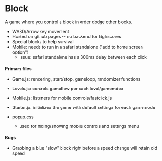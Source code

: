 # Block
A game where you control a block in order dodge other blocks.
- WASD/Arrow key movement
- Hosted on github pages -- no backend for highscores
- Special blocks to help survival
- Mobile: needs to run in a safari standalone ("add to home screen option")
  - issue: safari standalone has a 300ms delay between each click

#### Primary files
- Game.js: rendering, start/stop, gameloop, randomizer functions
- Levels.js: controls gameflow per each level/gamemdoe
- Mobile.js: listeners for mobile controls/fastclick.js
- Starter.js: initializes the game with default settings for each gamemode

- popup.css
	- used for hiding/showing mobile controls and settings menu

#### Bugs
- Grabbing a blue "slow" block right before a speed change will retain old speed